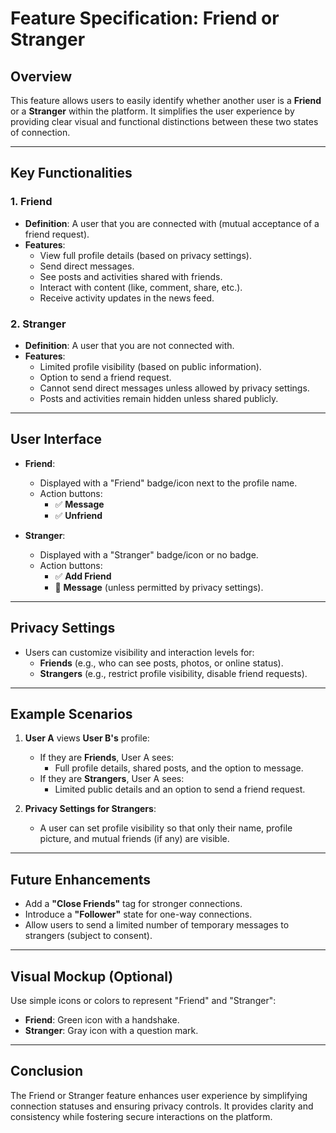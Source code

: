 ﻿# Feature Specification: Friend or Stranger

## Overview
This feature allows users to easily identify whether another user is a **Friend** or a **Stranger** within the platform. It simplifies the user experience by providing clear visual and functional distinctions between these two states of connection.

---

## Key Functionalities

### 1. Friend
- **Definition**: A user that you are connected with (mutual acceptance of a friend request).
- **Features**:
  - View full profile details (based on privacy settings).
  - Send direct messages.
  - See posts and activities shared with friends.
  - Interact with content (like, comment, share, etc.).
  - Receive activity updates in the news feed.

### 2. Stranger
- **Definition**: A user that you are not connected with.
- **Features**:
  - Limited profile visibility (based on public information).
  - Option to send a friend request.
  - Cannot send direct messages unless allowed by privacy settings.
  - Posts and activities remain hidden unless shared publicly.

---

## User Interface
- **Friend**:
  - Displayed with a "Friend" badge/icon next to the profile name.
  - Action buttons: 
    - ✅ **Message** 
    - ✅ **Unfriend** 

- **Stranger**:
  - Displayed with a "Stranger" badge/icon or no badge.
  - Action buttons:
    - ✅ **Add Friend** 
    - 🚫 **Message** (unless permitted by privacy settings).

---

## Privacy Settings
- Users can customize visibility and interaction levels for:
  - **Friends** (e.g., who can see posts, photos, or online status).
  - **Strangers** (e.g., restrict profile visibility, disable friend requests).

---

## Example Scenarios
1. **User A** views **User B's** profile:
   - If they are **Friends**, User A sees:
     - Full profile details, shared posts, and the option to message.
   - If they are **Strangers**, User A sees:
     - Limited public details and an option to send a friend request.

2. **Privacy Settings for Strangers**:
   - A user can set profile visibility so that only their name, profile picture, and mutual friends (if any) are visible.

---

## Future Enhancements
- Add a **"Close Friends"** tag for stronger connections.
- Introduce a **"Follower"** state for one-way connections.
- Allow users to send a limited number of temporary messages to strangers (subject to consent).

---

## Visual Mockup (Optional)
Use simple icons or colors to represent "Friend" and "Stranger":
- **Friend**: Green icon with a handshake.
- **Stranger**: Gray icon with a question mark.

---

## Conclusion

The Friend or Stranger feature enhances user experience by simplifying connection statuses and ensuring privacy controls. It provides clarity and consistency while fostering secure interactions on the platform.

